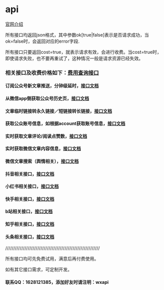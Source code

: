 # api

[官网介绍](http://www.whosecard.com?from=api-doc)

所有接口均返回json格式，其中参数ok[true|false]表示是否请求成功，当ok=false时，会返回对应的error字段.

所有接口只要返回cost=true，就表示请求有效，会进行收费。当cost=true时，即使请求失败，也不要再重试了，这种情况一般是请求资源已经失效。

### 相关接口及收费价格如下：[费用查询接口](https://iwoods.coding.net/p/wxapi-doc/d/wxapi-doc/git/blob/master/pay.md)

#### 订阅公众号新文章推送，分钟级延时，[接口文档](https://iwoods.coding.net/p/wxapi-doc/d/wxapi-doc/git/blob/master/gzhsubscription.md)

#### 从微信app侧获取公众号历史页，[接口文档](https://iwoods.coding.net/p/wxapi-doc/d/wxapi-doc/git/blob/master/api-profile.md)

#### 文章临时链接转永久链接／短链接转长链接，[接口文档](https://iwoods.coding.net/p/wxapi-doc/d/wxapi-doc/git/blob/master/api2.md)

#### 获取公众账号信息，如根据account获取账号信息，[接口文档](https://iwoods.coding.net/p/wxapi-doc/d/wxapi-doc/git/blob/master/api3.md)

#### 实时获取文章评论/阅读点赞数，[接口文档](https://iwoods.coding.net/p/wxapi-doc/d/wxapi-doc/git/blob/master/api4.md)

#### 实时获取微信文章内容信息，[接口文档](https://iwoods.coding.net/p/wxapi-doc/d/wxapi-doc/git/blob/master/wxarticle.md)

#### 微信文章搜索（舆情相关），[接口文档](https://iwoods.coding.net/p/wxapi-doc/d/wxapi-doc/git/blob/master/wxsearch.md)

<!--
#### 获取搜狗公众号/关键字最近N天内的更新文章，[接口文档](https://iwoods.coding.net/p/wxapi-doc/d/wxapi-doc/git/blob/master/api5.md)
```
最近N天的范围是：7 >= N >= 1
单次调用计费跟返回的文章数量有关：
文章数量／10，再向上取整，最后乘以0.1，比如返回53篇文章，将收取0.6元。
文章链接均为临时链接。

本接口只要抓取成功，即时没有更新任何文章，也要收取0.1。
```

#### 微信指数，[接口文档](https://iwoods.coding.net/p/wxapi-doc/d/wxapi-doc/git/blob/master/wxindex.md)
-->

#### 抖音相关接口，[接口文档](https://iwoods.coding.net/p/wxapi-doc/d/wxapi-doc/git/blob/master/douyin.md)

#### 小红书相关接口，[接口文档](https://iwoods.coding.net/p/wxapi-doc/d/wxapi-doc/git/blob/master/xiaohongshu.md)

#### 快手相关接口，[接口文档](https://iwoods.coding.net/p/wxapi-doc/d/wxapi-doc/git/blob/master/kuaishou.md)

#### b站相关接口，[接口文档](https://iwoods.coding.net/p/wxapi-doc/d/wxapi-doc/git/blob/master/bilibili.md)

#### 知乎相关接口，[接口文档](https://iwoods.coding.net/p/wxapi-doc/d/wxapi-doc/git/blob/master/zhihu.md)

#### 头条相关接口，[接口文档](https://iwoods.coding.net/p/wxapi-doc/d/wxapi-doc/git/blob/master/toutiao.md)

///////////////////////////////////////////////////////////

所有接口均可先免费试用，满意后再付费使用。

如有其它接口需求，可定制开发。

#### 联系QQ：1628121385，添加好友时请注明：wxapi
